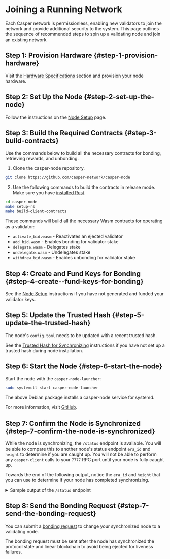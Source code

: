 # Joining a Running Network

Each Casper network is permissionless, enabling new validators to join the network and provide additional security to the system. This page outlines the sequence of recommended steps to spin up a validating node and join an existing network.

## Step 1: Provision Hardware {#step-1-provision-hardware}

Visit the [Hardware Specifications](/operators/hardware.md) section and provision your node hardware.

## Step 2: Set Up the Node {#step-2-set-up-the-node}

Follow the instructions on the [Node Setup](/operators/install-node/) page. 

## Step 3: Build the Required Contracts {#step-3-build-contracts}

Use the commands below to build all the necessary contracts for bonding, retrieving rewards, and unbonding.

1. Clone the casper-node repository. 

```bash
git clone https://github.com/casper-network/casper-node
```

2. Use the following commands to build the contracts in release mode. Make sure you have [installed Rust](/developers/writing-contracts/getting-started.md#installing-rust).

```bash
cd casper-node
make setup-rs
make build-client-contracts
```

These commands will build all the necessary Wasm contracts for operating as a validator:
- `activate_bid.wasm` - Reactivates an ejected validator
- `add_bid.wasm` - Enables bonding for validator stake
- `delegate.wasm` - Delegates stake
- `undelegate.wasm` - Undelegates stake
- `withdraw_bid.wasm` - Enables unbonding for validator stake

## Step 4: Create and Fund Keys for Bonding {#step-4-create--fund-keys-for-bonding}

See the [Node Setup](/operators/setup#create-fund-keys) instructions if you have not generated and funded your validator keys.

## Step 5: Update the Trusted Hash {#step-5-update-the-trusted-hash}

The node's `config.toml` needs to be updated with a recent trusted hash. 

See the [Trusted Hash for Synchronizing](/operators/setup/#trusted-hash-for-synchronizing) instructions if you have not set up a trusted hash during node installation.

## Step 6: Start the Node {#step-6-start-the-node}

Start the node with the `casper-node-launcher`:

```bash
sudo systemctl start casper-node-launcher
```

The above Debian package installs a casper-node service for systemd. 

For more information, visit [GitHub](https://github.com/casper-network/casper-node/wiki#node-operators).

## Step 7: Confirm the Node is Synchronized {#step-7-confirm-the-node-is-synchronized}

While the node is synchronizing, the `/status` endpoint is available. You will be able to compare this to another node's status endpoint `era_id` and `height` to determine if you are caught up. You will not be able to perform any `casper-client` calls to your `7777` RPC port until your node is fully caught up.

Towards the end of the following output, notice the `era_id` and `height` that you can use to determine if your node has completed synchronizing.

<details>
<summary>Sample output of the <code>/status</code> endpoint</summary>

```json
{
  "api_version": "1.4.3",
  "chainspec_name": "casper-test",
  "starting_state_root_hash": "e2218b6bdb8137a178f242e9de24ef5db06af7925e8e4c65fa82d41df38f4576",
  "peers": [
    {
      "node_id": "tls:0097..b253",
      "address": "18.163.249.168:35000"
    },
    ...
    ...
    ...
    {
      "node_id": "tls:ff95..c014",
      "address": "93.186.201.14:35000"
    }
  ],
  "last_added_block_info": {
    "hash": "8280de05cb34071f276fbe7c69a07cb325ddd373f685877911238b614bdcc5b1",
    "timestamp": "2022-01-04T15:33:08.224Z",
    "era_id": 3240,
    "height": 430162,
    "state_root_hash": "ec4ff5c4d0a9021984b56e2b6de4a57188101c24e09b765c3fee740353690076",
    "creator": "01ace6578907bfe6eba3a618e863bbe7274284c88e405e2857be80dd094726a223"
  },
  "our_public_signing_key": "01cb41ee07d1827e243588711d45040fe46402bf3901fb550abfd08d1341700270",
  "round_length": null,
  "next_upgrade": null,
  "build_version": "1.4.3-a44bed1fd-casper-mainnet",
  "uptime": "25days 1h 48m 22s 47ms"
}
```
</details>

## Step 8: Send the Bonding Request {#step-7-send-the-bonding-request}

You can submit a [bonding request](/operators/bonding.md) to change your synchronized node to a validating node.

The bonding request must be sent after the node has synchronized the protocol state and linear blockchain to avoid being ejected for liveness failures.


